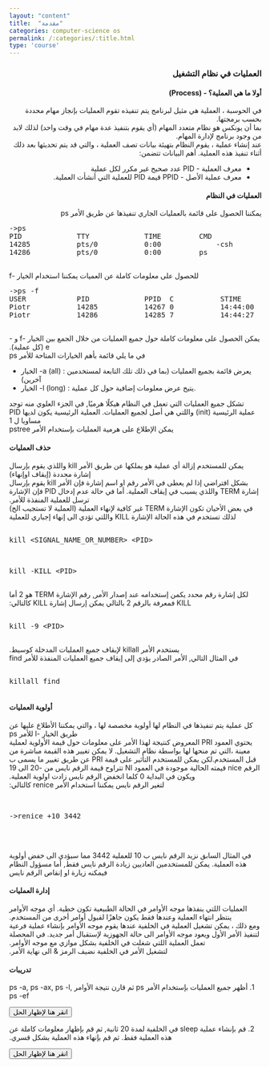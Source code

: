 ```yaml
---
layout: "content"
title:  "مقدمة"
categories: computer-science os
permalink: /:categories/:title.html
type: 'course'
---
```



<bdi>
<h3>
العمليات في نظام التشغيل
</h3>

<h4>
أولا ما هي العملية؟ - 
(Process)
</h4>
<p class="content-p">
في الحوسبة ، العملية هي مثيل لبرنامج يتم تنفيذه تقوم العمليات بإنجاز مهام محددة بحسب برمجتها. 
  <br>
بما أن يونكس هو نظام متعدد المهام (أي يقوم بتنفيذ عدة مهام في وقت واحد) لذلك لابد من وجود برنامج لإدارة المهام.
<br>
عند إنشاء عملية ، يقوم النظام بتهيئة بيانات تصف العملية ، والتي قد يتم تحديثها بعد ذلك أثناء تنفيذ هذه العملية. أهم البيانات تتضمن:
</p>

<ul>
   <li>
معرف العملية - 
PID 
عدد صحيح غير مكرر لكل عملية
   </li>
   <li>
معرف عملية الأصل - 
PPID
قيمة 
PID 
للعملية التي أنشأت العملية.
   </li>
</ul>


<h4>
العمليات في النظام
</h4>

<p class="content-p">
يمكننا الحصول على قائمة بالعمليات الجاري تنفيذها عن طريق الأمر 
ps
</p>
</bdi>

<pre>
<div class="terminal-box">-&gt;ps
PID             TTY             TIME		 CMD
14285           pts/0           0:00             -csh
14286           pts/0           0:00		 ps
</div>
</pre>

<p>
   <bdi>
للحصول على معلومات كاملة عن العميات يمكننا استخدام الخيار 
-f
   </bdi>
</p>

<pre>
<div class="terminal-box">-&gt;ps -f
USER            PID             PPID  C           STIME              TTY             TIME           CMD
Piotr           14285           14267 0           14:44:00           pts/0           0:00           -csh
Piotr           14286           14285 7           14:44:27           pts/0           0:00           ps
</div>
</pre>

<p>
   <bdi>
يمكن الحصول على معلومات كاملة حول جميع العمليات من خلال الجمع بين الخيار 
   -f و 
-e
(كل عملية).<br>
في ما يلي قائمة بأهم الخيارات المتاحة للأمر 
ps
   </bdi>
</p>

<ul>
   <li>
الخيار
-a  (all) :
يعرض قائمة بجميع العمليات (بما في ذلك تلك التابعة لمستخدمين آخرين) 
   </li>

   <li>
الخيار 
-l (long) :
يتيح عرض معلومات إضافية حول كل عملية. 
   </li>
</ul>

<p>
   <bdi>
تشكل جميع العمليات التي تعمل في النظام هيكلًا هرميًا, 
في الجزء العلوي منه توجد عملية الرئيسية 
(init)
واللتي هي أصل لجميع العمليات.
العملية الرئيسية يكون لديها 
PID 
مساويا ل 1
<br>
يمكن الإطلاع على هرمية العمليات بإستخدام الأمر 
pstree
   </bdi>
</p>

<h4>
   <bdi>
حذف العمليات
   </bdi>
</h4>

<p>
   <bdi>
يمكن للمستخدم إزالة أي عملية هو يملكها عن طريق الأمر 
kill
واللذي يقوم بإرسال إشارة محددة (إيقاف اوإنهاء) 
<br>
بشكل افتراضي إذا لم يعطى في الأمر رقم او اسم إشارة فإن الأمر 
kill 
يقوم بإرسال إشارة 
TERM 
واللذي يسبب في إيقاف العملية. أما في حالة عدم إدخال 
PID 
فإن الإشارة ترسل للعملية المنفذة للأمر.
<br>
في بعض الأحيان تكون الإشارة 
TERM 
غير كافية لإنهاء العملية (العملية لا تستجيب الخ) لذلك تستخدم في هذه الحالة الإشارة 
KILL 
واللتي تؤدي الى إنهاء إجباري للعملية
   </bdi>
</p>

<pre>
<div class="terminal-box">
kill &lt;SIGNAL_NAME_OR_NUMBER&gt; &lt;PID&gt;
</div>
</pre>

<pre>
<div class="terminal-box">
kill -KILL &lt;PID&gt;
</div>
</pre>

<p>
   <bdi>
لكل إشارة رقم محدد يكمن إستخدامه عند إصدار الأمر, رقم الإشارة 
TERM 
هو 2 أما 
KILL 
فمعرفة بالرقم 2 بالتالي يمكن إرسال إشارة 
KILL 
كالتالي:
   </bdi>
</p>

<pre>
<div class="terminal-box">
kill -9 &lt;PID&gt;
</div>
</pre>

<p>
   <bdi>
يستخدم الأمر 
killall
لإيقاف جميع العمليات المدخلة كوسيط. <br>
في المثال التالي, الأمر الصادر يؤدي إلى إيقاف جميع العمليات المنفذة للأمر 
find
   </bdi>
</p>

<pre>
<div class="terminal-box">
killall find
</div>
</pre>


<h4>
   <bdi>
أولوية العمليات
   </bdi>
</h4>

<p>
   <bdi>
كل عملية يتم تنفيذها في النظام لها أولوية مخصصة لها ، والتي يمكننا الأطلاع عليها عن طريق الخيار 
-l 
للأمر 
ps
<br>
يحتوي العمود 
PRI
المعروض كنتيجة لهذا الأمر على معلومات حول قيمة الأولوية لعملية معينة ،التي تم منحها لها بواسطة نظام التشغيل. 
لا يمكن تغيير هذه القيمة مباشرة من قبل المستخدم.لكن يمكن للمستخدم التأثير على قيمة 
PRI
عن طريق تغيير ما يسمى ب الرقم 
nice 
قيمته الحالية موجودة في العمود 
NI 
تتراوح قيمة الرقم نايس من -20 الى 19 ويكون في البداية 0 كلما انخفض الرقم نايس زادت اولوية العملية. <br>
لتغير الرقم نايس يمكننا استخدام الأمر 
renice 
كالتالي:
   </bdi>
</p>
<pre>
   <div class="terminal-box">
-&gt;renice +10 3442
   </div>
   </pre>

<p>
   <bdi>
في المثال السابق نزيد الرقم نايس ب 10 للعملية 3442 مما سيؤدي الى خفض أولوية هذه العملية. 
يمكن للمستخدمين العاديين زيادة الرقم نايس فقط, أما مسؤول النظام فيمكنه زيارة او إنقاص الرقم نايس
   </bdi>
</p>

<h4>
   <bdi>
إدارة العمليات
   </bdi>
</h4>

<p>
   <bdi>
العمليات اللتي ينفذها موجه الأوامر في الحالة الطبيعية تكون خطية. أي موجه الأوامر ينتظر انتهاء العملية وعندها فقط يكون جاهزًا لقبول أوامر أخرى من المستخدم. <br>
ومع ذلك ، يمكن تشغيل العملية في الخلفية عندها يقوم موجه الأوامر بإنشاء عملية فرعية لتنفيذ الأمر الأول ويعود موجه الأوامر الى حالة الجهوزية لإستقبال أمر جديد. في المحصلة تعمل العملية اللتي شغلت في الخلفية بشكل موازي مع موجه الأوامر. <br>
لتشغيل الأمر في الخلفية نضيف الرمز & الى نهاية الأمر.
   </bdi>
</p>
<h4>
   <bdi>
تدريبات
   </bdi>
</h4>

<p>
   <bdi>
1.
أظهر جميع العمليات بإستخدام الأمر 
ps 
ثم قارن نتيجة الأوامر 
ps -a, ps -ax, ps -l, ps -ef
   </bdi>
</p>

<button class="btn btn-success" onclick="hideFunction('exercise1')">
انقر هنا لإظهار الحل
</button>

<div id="exercise1" style="display:none" class="terminal-box">
-&gt;ps -a
</div>

<p>
   <bdi>
2.
قم بإنشاء عملية 
sleep 
في الخلفية لمدة 20 ثانية, ثم قم بإظهار معلومات كاملة عن هذه العملية فقط. ثم قم بإنهاء هذه العملية بشكل قسري.
   </bdi>
</p>

<button class="btn btn-success" onclick="hideFunction('exercise2')">
انقر هنا لإظهار الحل
</button>

<div id="exercise2" style="display:none" class="content-image">
<img  src="/assets/img/os/os-processes1.png" alt="os processes photo 1"/>
</div>
